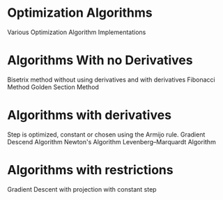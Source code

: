 # Optimization Algorithms
Various Optimization Algorithm Implementations
# Algorithms With no Derivatives
Bisetrix method without using derivatives and with derivatives
Fibonacci Method
Golden Section Method
# Algorithms with derivatives 
Step is optimized, constant or chosen using the Armijo rule.
Gradient Descend Algorithm
Newton's Algorithm
Levenberg–Marquardt Algorithm
# Algorithms with restrictions
Gradient Descent with projection with constant step

